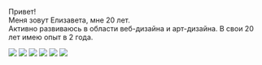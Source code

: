 Привет!  
Меня зовут Елизавета, мне 20 лет.  
Активно развиваюсь в области веб-дизайна и арт-дизайна. В свои 20 лет имею опыт в 2 года.   

<div>
  <img src="https://img.shields.io/badge/figma-black?style=for-the-badge&logo=figma&logoColor=ЦВЕТ ЛОГОТИПА"/>
  <img src="https://img.shields.io/badge/adobe photoshop-black?style=for-the-badge&logo=adobephotoshop&logoColor=ЦВЕТ ЛОГОТИПА"/>
  <img src="https://img.shields.io/badge/adobe indesign-black?style=for-the-badge&logo=adobeindesign&logoColor=ЦВЕТ ЛОГОТИПА"/>
  <img src="https://img.shields.io/badge/adobe fonts-black?style=for-the-badge&logo=adobefonts&logoColor=ЦВЕТ ЛОГОТИПА"/>
  <img src="https://img.shields.io/badge/adobe illustrator-black?style=for-the-badge&logo=adobeillustrator&logoColor=ЦВЕТ ЛОГОТИПА"/>
  <img src="https://img.shields.io/badge/archicad-black?style=for-the-badge&logo=archicad&logoColor=ЦВЕТ ЛОГОТИПА"/>
  
</div>
